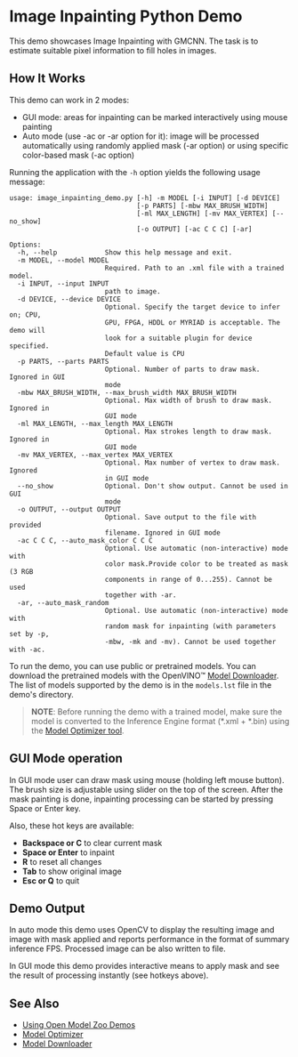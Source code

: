 # Image Inpainting Python Demo

This demo showcases Image Inpainting with GMCNN. The task is to estimate suitable pixel information
to fill holes in images.

## How It Works
This demo can work in 2 modes:

* GUI mode: areas for inpainting can be marked interactively using mouse painting
* Auto mode (use -ac or -ar option for it): image will be processed automatically using randomly applied mask (-ar option) or using specific color-based mask (-ac option)

Running the application with the `-h` option yields the following usage message:

```
usage: image_inpainting_demo.py [-h] -m MODEL [-i INPUT] [-d DEVICE]
                                [-p PARTS] [-mbw MAX_BRUSH_WIDTH]
                                [-ml MAX_LENGTH] [-mv MAX_VERTEX] [--no_show]
                                [-o OUTPUT] [-ac C C C] [-ar]

Options:
  -h, --help            Show this help message and exit.
  -m MODEL, --model MODEL
                        Required. Path to an .xml file with a trained model.
  -i INPUT, --input INPUT
                        path to image.
  -d DEVICE, --device DEVICE
                        Optional. Specify the target device to infer on; CPU,
                        GPU, FPGA, HDDL or MYRIAD is acceptable. The demo will
                        look for a suitable plugin for device specified.
                        Default value is CPU
  -p PARTS, --parts PARTS
                        Optional. Number of parts to draw mask. Ignored in GUI
                        mode
  -mbw MAX_BRUSH_WIDTH, --max_brush_width MAX_BRUSH_WIDTH
                        Optional. Max width of brush to draw mask. Ignored in
                        GUI mode
  -ml MAX_LENGTH, --max_length MAX_LENGTH
                        Optional. Max strokes length to draw mask. Ignored in
                        GUI mode
  -mv MAX_VERTEX, --max_vertex MAX_VERTEX
                        Optional. Max number of vertex to draw mask. Ignored
                        in GUI mode
  --no_show             Optional. Don't show output. Cannot be used in GUI
                        mode
  -o OUTPUT, --output OUTPUT
                        Optional. Save output to the file with provided
                        filename. Ignored in GUI mode
  -ac C C C, --auto_mask_color C C C
                        Optional. Use automatic (non-interactive) mode with
                        color mask.Provide color to be treated as mask (3 RGB
                        components in range of 0...255). Cannot be used
                        together with -ar.
  -ar, --auto_mask_random
                        Optional. Use automatic (non-interactive) mode with
                        random mask for inpainting (with parameters set by -p,
                        -mbw, -mk and -mv). Cannot be used together with -ac.
```

To run the demo, you can use public or pretrained models. You can download the pretrained models with the OpenVINO&trade; [Model Downloader](../../../tools/downloader/README.md). The list of models supported by the demo is in the `models.lst` file in the demo's directory.

> **NOTE**: Before running the demo with a trained model, make sure the model is converted to the Inference Engine format (\*.xml + \*.bin) using the [Model Optimizer tool](https://docs.openvinotoolkit.org/latest/_docs_MO_DG_Deep_Learning_Model_Optimizer_DevGuide.html).

## GUI Mode operation
In GUI mode user can draw mask using mouse (holding left mouse button). The brush size is adjustable using slider on the top of the screen. After the mask painting is done, inpainting processing can be started by pressing Space or Enter key.

Also, these hot keys are available:

* **Backspace or C** to clear current mask
* **Space or Enter** to inpaint
* **R** to reset all changes
* **Tab** to show original image
* **Esc or Q** to quit

## Demo Output

In auto mode this demo uses OpenCV to display the resulting image and image with mask applied and reports performance in the format of summary inference FPS. Processed image can be also written to file.

In GUI mode this demo provides interactive means to apply mask and see the result of processing instantly (see hotkeys above).

## See Also

* [Using Open Model Zoo Demos](../../README.md)
* [Model Optimizer](https://docs.openvinotoolkit.org/latest/_docs_MO_DG_Deep_Learning_Model_Optimizer_DevGuide.html)
* [Model Downloader](../../../tools/downloader/README.md)
